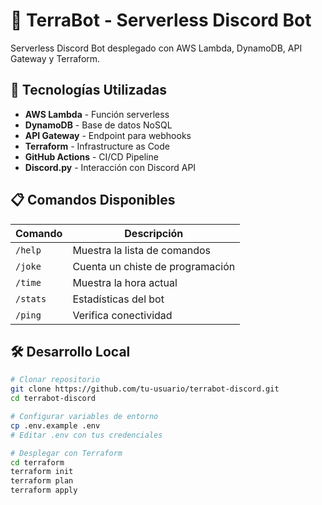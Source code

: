 # 🤖 TerraBot - Serverless Discord Bot

Serverless Discord Bot desplegado con AWS Lambda, DynamoDB, API Gateway y Terraform.

## 🚀 Tecnologías Utilizadas

- **AWS Lambda** - Función serverless
- **DynamoDB** - Base de datos NoSQL
- **API Gateway** - Endpoint para webhooks
- **Terraform** - Infrastructure as Code
- **GitHub Actions** - CI/CD Pipeline
- **Discord.py** - Interacción con Discord API

## 📋 Comandos Disponibles

| Comando | Descripción |
|---------|-------------|
| `/help` | Muestra la lista de comandos |
| `/joke` | Cuenta un chiste de programación |
| `/time` | Muestra la hora actual |
| `/stats` | Estadísticas del bot |
| `/ping` | Verifica conectividad |

## 🛠️ Desarrollo Local

```bash
# Clonar repositorio
git clone https://github.com/tu-usuario/terrabot-discord.git
cd terrabot-discord

# Configurar variables de entorno
cp .env.example .env
# Editar .env con tus credenciales

# Desplegar con Terraform
cd terraform
terraform init
terraform plan
terraform apply